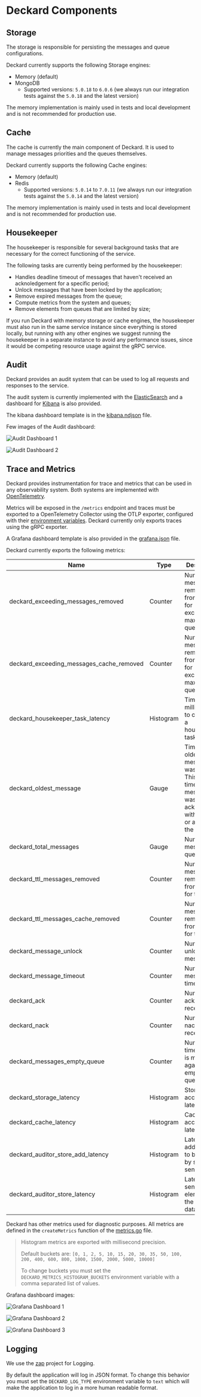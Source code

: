 # Deckard Components

## Storage

The storage is responsible for persisting the messages and queue configurations.

Deckard currently supports the following Storage engines:
- Memory (default)
- MongoDB
  - Supported versions: `5.0.18` to `6.0.6` (we always run our integration tests against the `5.0.18` and the latest version)

The memory implementation is mainly used in tests and local development and is not recommended for production use.

## Cache

The cache is currently the main component of Deckard. It is used to manage messages priorities and the queues themselves.

Deckard currently supports the following Cache engines:
- Memory (default)
- Redis
  - Supported versions: `5.0.14` to `7.0.11` (we always run our integration tests against the `5.0.14` and the latest version)

The memory implementation is mainly used in tests and local development and is not recommended for production use.

## Housekeeper

The housekeeper is responsible for several background tasks that are necessary for the correct functioning of the service.

The following tasks are currently being performed by the housekeeper:
- Handles deadline timeout of messages that haven't received an acknoledgement for a specific period;
- Unlock messages that have been locked by the application;
- Remove expired messages from the queue;
- Compute metrics from the system and queues;
- Remove elements from queues that are limited by size;

If you run Deckard with memory storage or cache engines, the housekeeper must also run in the same service instance since everything is stored locally, but running with any other engines we suggest running the housekeeper in a separate instance to avoid any performance issues, since it would be competing resource usage against the gRPC service.

## Audit

Deckard provides an audit system that can be used to log all requests and responses to the service.

The audit system is currently implemented with the [ElasticSearch](https://www.elastic.co/pt/elasticsearch/) and a dashboard for [Kibana](https://www.elastic.co/pt/kibana/) is also provided.

The kibana dashboard template is in the [kibana.ndjson](dashboards/kibana.ndjson) file.

Few images of the Audit dashboard:

![Audit Dashboard 1](audit/audit1.png)

![Audit Dashboard 2](audit/audit2.png)

## Trace and Metrics

Deckard provides instrumentation for trace and metrics that can be used in any observability system. Both systems are implemented with [OpenTelemetry](https://opentelemetry.io/).

Metrics will be exposed in the `/metrics` endpoint and traces must be exported to a OpenTelemetry Collector using the OTLP exporter, configured with their [environment variables](https://opentelemetry.io/docs/specs/otel/protocol/exporter/). Deckard currently only exports traces using the gRPC exporter.

A Grafana dashboard template is also provided in the [grafana.json](dashboards/grafana.json) file.

Deckard currently exports the following metrics:

| Name | Type | Description | Labels |
| ---- | ---- | ----------- | ---- |
| deckard_exceeding_messages_removed | Counter | Number of messages removed from storage for exceeding maximum queue size | `queue` |
| deckard_exceeding_messages_cache_removed | Counter | Number of messages removed from cache for exceeding maximum queue size | `queue` |
| deckard_housekeeper_task_latency | Histogram | Time in milliseconds to complete a housekeeper task. | `task`` |
| deckard_oldest_message | Gauge | Time the oldest queue message was used. This is the time the message was last acknoledged with success or added to the queue. | `queue` |
| deckard_total_messages | Gauge | Number of messages a queue has. | `queue` |
| deckard_ttl_messages_removed | Counter | Number of messages removed from storage for ttl | `queue` |
| deckard_ttl_messages_cache_removed | Counter | Number of messages removed from cache for ttl | `queue` |
| deckard_message_unlock | Counter | Number of unlocked messages. | `queue`, `lock_type` |
| deckard_message_timeout | Counter | Number of message timeouts | `queue` |
| deckard_ack | Counter | Number of acks received | `queue`, `reason` |
| deckard_nack | Counter | Number of nacks received | `queue`, `reason` |
| deckard_messages_empty_queue | Counter | Number of times a pull is made against an empty queue. | `queue` |
| deckard_storage_latency | Histogram | Storage access latency | `op`, `retry` |
| deckard_cache_latency | Histogram | Cache access latency | `op` |
| deckard_auditor_store_add_latency | Histogram | Latency to add an entry to be saved by storer sender | |
| deckard_auditor_store_latency | Histogram | Latency sending elements to the audit database | |

Deckard has other metrics used for diagnostic purposes. All metrics are defined in the `createMetrics` function of the [metrics.go](../internal/metrics/metrics.go) file.

> Histogram metrics are exported with millisecond precision.
>
> Default buckets are: `[0, 1, 2, 5, 10, 15, 20, 30, 35, 50, 100, 200, 400, 600, 800, 1000, 1500, 2000, 5000, 10000]`
>
> To change buckets you must set the `DECKARD_METRICS_HISTOGRAM_BUCKETS` environment variable with a comma separated list of values.

Grafana dashboard images:

![Grafana Dashboard 1](grafana/grafana1.png)

![Grafana Dashboard 2](grafana/grafana2.png)

![Grafana Dashboard 3](grafana/grafana3.png)

## Logging

We use the [zap](https://github.com/uber-go/zap) project for Logging.

By default the application will log in JSON format. To change this behavior you must set the `DECKARD_LOG_TYPE` environment variable to `text` which will make the application to log in a more human readable format.